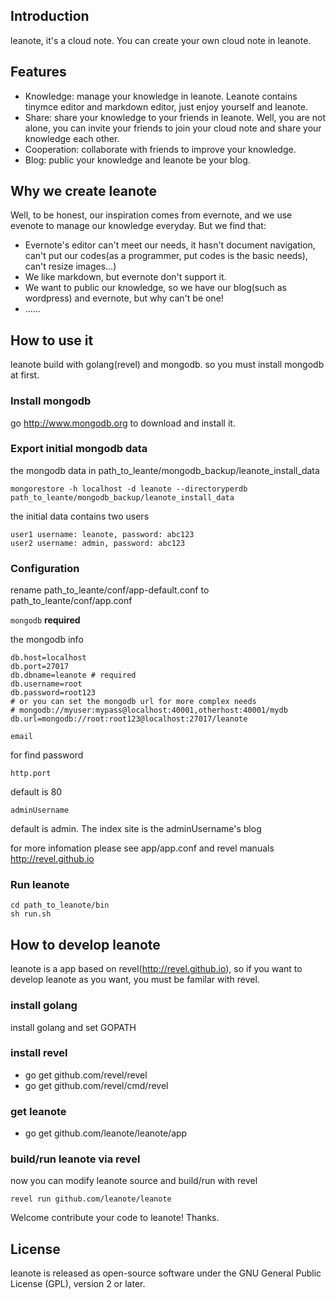 ## Introduction

leanote, it's a cloud note. You can create your own cloud note in leanote. 

## Features
* Knowledge: manage your knowledge in leanote. Leanote contains tinymce editor and markdown editor, just enjoy yourself and leanote.
* Share: share your knowledge to your friends in leanote. Well, you are not alone, you can invite your friends to join your cloud note and share your knowledge each other.
* Cooperation: collaborate with friends to improve your knowledge.
* Blog: public your knowledge and leanote be your blog.

## Why we create leanote
Well, to be honest, our inspiration comes from evernote, and we use evenote to manage our knowledge everyday. But we find that:
* Evernote's editor can't meet our needs, it hasn't document navigation, can't put our codes(as a programmer, put codes is the basic needs), can't resize images...)
* We like markdown, but evernote don't support it.
* We want to public our knowledge, so we have our blog(such as wordpress) and evernote, but why can't be one!
* ......

## How to use it
leanote build with golang(revel) and mongodb. so you must install mongodb at first.

### Install mongodb
go http://www.mongodb.org to download and install it.


### Export initial mongodb data
the mongodb data in path_to_leante/mongodb_backup/leanote_install_data
```
mongorestore -h localhost -d leanote --directoryperdb path_to_leante/mongodb_backup/leanote_install_data
```
the initial data contains two users
```
user1 username: leanote, password: abc123
user2 username: admin, password: abc123
```

### Configuration
rename path_to_leante/conf/app-default.conf to path_to_leante/conf/app.conf

``mongodb``  **required**

the mongodb info

```Shell
db.host=localhost
db.port=27017
db.dbname=leanote # required
db.username=root
db.password=root123
# or you can set the mongodb url for more complex needs
# mongodb://myuser:mypass@localhost:40001,otherhost:40001/mydb
db.url=mongodb://root:root123@localhost:27017/leanote
```
``email``

for find password

``http.port``

default is 80

``adminUsername``

default is admin. The index site is the adminUsername's blog

for more infomation please see app/app.conf and revel manuals http://revel.github.io

### Run leanote
```
cd path_to_leanote/bin
sh run.sh
```

## How to develop leanote

leanote is a app based on revel(http://revel.github.io), so if you want to develop leanote as you want, you must be familar with revel.

### install golang

install golang and set GOPATH

### install revel
* go get github.com/revel/revel
* go get github.com/revel/cmd/revel

### get leanote
* go get github.com/leanote/leanote/app

### build/run leanote via revel

now you can modify leanote source and build/run with revel

```
revel run github.com/leanote/leanote
```

Welcome contribute your code to leanote! Thanks.

## License

leanote is released as open-source software under the GNU General Public License (GPL), version 2 or later. 
